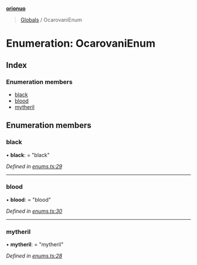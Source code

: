 **[orionuo](../README.md)**

> [Globals](../globals.md) / OcarovaniEnum

# Enumeration: OcarovaniEnum

## Index

### Enumeration members

* [black](ocarovanienum.md#black)
* [blood](ocarovanienum.md#blood)
* [mytheril](ocarovanienum.md#mytheril)

## Enumeration members

### black

•  **black**:  = "black"

*Defined in [enums.ts:29](https://github.com/msviha/orionuo/blob/bbe2852/src/enums.ts#L29)*

___

### blood

•  **blood**:  = "blood"

*Defined in [enums.ts:30](https://github.com/msviha/orionuo/blob/bbe2852/src/enums.ts#L30)*

___

### mytheril

•  **mytheril**:  = "mytheril"

*Defined in [enums.ts:28](https://github.com/msviha/orionuo/blob/bbe2852/src/enums.ts#L28)*
